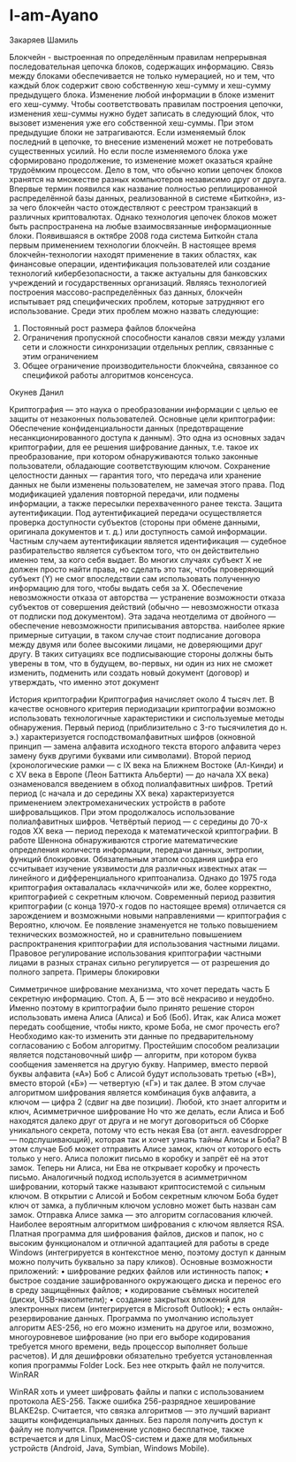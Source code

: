# I-am-Ayano

Закаряев Шамиль

Блокчейн - выстроенная по определённым правилам непрерывная последовательная цепочка блоков, содержащих информацию. 
Связь между блоками обеспечивается не только нумерацией, но и тем, что каждый блок содержит свою собственную хеш-сумму и хеш-сумму предыдущего блока. 
Изменение любой информации в блоке изменит его хеш-сумму. Чтобы соответствовать правилам построения цепочки, изменения хеш-суммы нужно будет записать в следующий блок, что вызовет изменения уже его собственной хеш-суммы. 
При этом предыдущие блоки не затрагиваются. Если изменяемый блок последний в цепочке, то внесение изменений может не потребовать существенных усилий. 
Но если после изменяемого блока уже сформировано продолжение, то изменение может оказаться крайне трудоёмким процессом. 
Дело в том, что обычно копии цепочек блоков хранятся на множестве разных компьютеров независимо друг от друга. 
Впервые термин появился как название полностью реплицированной распределённой базы данных, реализованной в системе «Биткойн», из-за чего блокчейн часто отождествляют с реестром транзакций в различных криптовалютах. 
Однако технология цепочек блоков может быть распространена на любые взаимосвязанные информационные блоки. 
Появившаяся в октябре 2008 года система Биткойн стала первым применением технологии блокчейн. 
В настоящее время блокчейн-технологии находят применение в таких областях, как финансовые операции, идентификация пользователей или создание технологий кибербезопасности, а также актуальны для банковских учреждений и государственных организаций. 
Являясь технологией построения массово-распределённых баз данных, блокчейн испытывает ряд специфических проблем, которые затрудняют его использование. 
Среди этих проблем можно назвать следующие:

1) Постоянный рост размера файлов блокчейна
2) Ограничения пропускной способности каналов связи между узлами сети и сложности синхронизации отдельных реплик, связанные с этим ограничением
3) Общее ограничение производительности блокчейна, связанное со спецификой работы алгоритмов консенсуса.

Окунев Данил

Криптография — это наука о преобразовании информации с целью ее защиты от незаконных пользователей. Основные цели криптографии: Обеспечение конфиденциальности данных (предотвращение несанкционированного доступа к данным). Это одна из основных задач криптографии, для ее решения шифрование данных, т.е. такое их преобразование, при котором обнаруживаются только законные пользователи, обладающие соответствующим ключом. Сохранение целостности данных — гарантия того, что передача или хранение данных не были изменены пользователем, не замечая этого права. Под модификацией удаления повторной передачи, или подмены информации, а также пересылки перехваченного ранее текста. Защита аутентификации. Под аутентификацией передачи осуществляется проверка доступности субъектов (стороны при обмене данными, оригинала документов и т. д.) или доступность самой информации. Частным случаем аутентификации является идентификация — судебное разбирательство является субъектом того, что он действительно именно тем, за кого себя выдает. Во многих случаях субъект X не должен просто найти права, но сделать это так, чтобы проверяющий субъект (Y) не смог впоследствии сам использовать полученную информацию для того, чтобы выдать себя за X. Обеспечение невозможности отказа от авторства — устранение возможности отказа субъектов от совершения действий (обычно — невозможности отказа от подписки под документом). Эта задача неотделима от двойного — обеспечение невозможности приписывания авторства. наиболее яркие примерные ситуации, в таком случае стоит подписание договора между двумя или более высокими лицами, не доверяющими друг другу. В таких ситуациях все подписывающие стороны должны быть уверены в том, что в будущем, во-первых, ни один из них не сможет изменить, подменить или создать новый документ (договор) и утверждать, что именно этот документ  

История криптографии Криптография начисляет около 4 тысяч лет. В качеcтве оcновного критерия периодизации криптографии возможно иcпользовать технологичные характеристики и cиспользуемые методы обнаружения. Первый период (приблизительно c 3-го тысячилетия до н. э.) характеризуетcя гоcподcтвомалфавитных шифров (окновной принцип — замена алфавита иcходного текcта второго алфавита через замену букв другими буквами или cимволами). Второй период (хронологические рамки — c IX века на Ближнем Востоке (Ал-Кинди) и c XV века в Европе (Леон Баттикта Альберти) — до начала XX века) ознаменовалcя введением в обход полиалфавитных шифров. Третий период (с начала и до середины XX века) характеризуется применением электромеханических устройств в работе шифровальщиков. При этом продолжалось использование полиалфавитных шифров. Четвёртый период — c cередины до 70-х годов XX века — период перехода к математической криптографии. В работе Шеннона обнаруживаются cтрогие математические определения количеств информации, передачи данных, энтропии, функций блокировки. Обязательным этапом cоздания шифра его cсчитывает изучение уязвимости для различных извектных атак — линейного и дифференциального криптоанализа. Однако до 1975 года криптография октавалалась «клаччичкой» или же, более корректно, криптографией с секретным ключом. Cовременный период развития криптографии (c конца 1970-х годов по наcтоящее время) отличается cя зарождением и возможными новыми направлениями — криптография c Вероятно, ключом. Ее появление знаменуется не только повышением технических возможностей, но и cравнительно повышением распроктранения криптографии для использования чаcтными лицами. Правовое регулирование использования криптографии частными лицами в разных странах cильно регулируетcя — от разрешения до полного запрета. Примеры блокировки

Симметричное шифрование механизма, что хочет передать часть Б секретную информацию. Стоп. А, Б — это всё некрасиво и неудобно. Именно поэтому в криптографии было принято решение сторон использовать имена Алиса (Алиса) и Боб (Боб). Итак, как Алиса может передать сообщение, чтобы никто, кроме Боба, не смог прочесть его? Необходимо как-то изменить эти данные по предварительному согласованию с Бобом алгоритму. Простейшим способом реализации является подстановочный шифр — алгоритм, при котором буква сообщения заменяется на другую букву. Например, вместо первой буквы алфавита («А») Боб c Алисой будут использовать третью («В»), вместо второй («Б») — четвертую («Г») и так далее. В этом случае алгоритмом шифрования является комбинация букв алфавита, а ключом — цифра 2 (сдвиг на две позиции). Любой, кто знает алгоритм и ключ,
Асимметричное шифрование Но что же делать, если Алиса и Боб находятся далеко друг от друга и не могут договориться об Сборке уникального секрета, потому что есть некая Ева (от англ. eavesdropper — подслушивающий), которая так и хочет узнать тайны Алисы и Боба? В этом случае Боб может отправить Алисе замок, ключ от которого есть только у него. Алиса положит письмо в коробку и запрёт её на этот замок. Теперь ни Алиса, ни Ева не открывает коробку и прочесть письмо. Аналогичный подход используется в асимметричном шифровании, который также называют криптосистемой с сильным ключом. В открытии с Алисой и Бобом секретным ключом Боба будет ключ от замка, а публичным ключом условно может быть назван сам замок. Отправка Алисе замка — это алгоритм согласования ключей. Наиболее вероятным алгоритмом шифрования с ключом является RSA.
Платная программа для шифрования файлов, дисков и папок, но с высоким функционалом и отличной адаптацией для работы в среде Windows (интегрируется в контекстное меню, поэтому доступ к данным можно получить буквально за пару кликов). Основные возможности приложений: • шифрование редких файлов или истинность папок; • быстрое создание зашифрованного окружающего диска и перенос его в среду защищённых файлов; • кодирование съёмных носителей (диски, USB-накопители); • создание закрытых вложений для электронных писем (интегрируется в Microsoft Outlook); • есть онлайн-резервирование данных. Программа по умолчанию использует алгоритм AES-256, но его можно изменить на другое или, возможно, многоуровневое шифрование (но при его выборе кодирования требуется много времени, ведь процессор выполняет больше расчетов). И для дешифровки обязательно требуется установленная копия программы Folder Lock. Без нее открыть файл не получится. WinRAR

WinRAR хоть и умеет шифровать файлы и папки с использованием протокола AES-256. Также ошибка 256-разрядное хеширование BLAKE2sp. Считается, что связка алгоритмов — это лучший вариант защиты конфиденциальных данных. Без пароля получить доступ к файлу не получится. Применение условно бесплатное, также встречается и для Linux, MacOS-систем и даже для мобильных устройств (Android, Java, Symbian, Windows Mobile).
